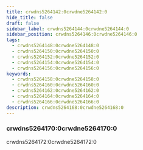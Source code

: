 ```yaml
---
title: crwdns5264142:0crwdne5264142:0
hide_title: false
draft: false
sidebar_label: crwdns5264144:0crwdne5264144:0
sidebar_position: crwdns5264146:0crwdne5264146:0
tags:
  - crwdns5264148:0crwdne5264148:0
  - crwdns5264150:0crwdne5264150:0
  - crwdns5264152:0crwdne5264152:0
  - crwdns5264154:0crwdne5264154:0
  - crwdns5264156:0crwdne5264156:0
keywords:
  - crwdns5264158:0crwdne5264158:0
  - crwdns5264160:0crwdne5264160:0
  - crwdns5264162:0crwdne5264162:0
  - crwdns5264164:0crwdne5264164:0
  - crwdns5264166:0crwdne5264166:0
description: crwdns5264168:0crwdne5264168:0
---
```


### crwdns5264170:0crwdne5264170:0

crwdns5264172:0crwdne5264172:0
